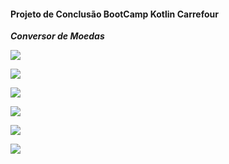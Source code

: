#### Projeto de Conclusão BootCamp Kotlin Carrefour

***Conversor de Moedas***

![](image\img1.JPG)

![](image\img2.JPG)

![](image\img3.JPG)

![](image\img4.JPG)

![](image\img5.JPG)

![](image\img6.JPG)